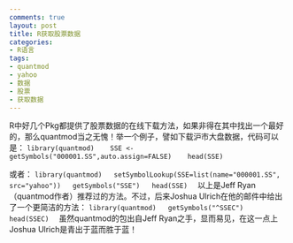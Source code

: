 ```yaml
---
comments: true
layout: post
title: R获取股票数据
categories:
- R语言
tags:
- quantmod
- yahoo
- 数据
- 股票
- 获取数据
---
```


R中好几个Pkg都提供了股票数据的在线下载方法，如果非得在其中找出一个最好的，那么quantmod当之无愧！举一个例子，譬如下载沪市大盘数据，代码可以是：
`
library(quantmod)   
SSE <- getSymbols("000001.SS",auto.assign=FALSE)   
head(SSE) 
` 

或者：
`
library(quantmod)  
setSymbolLookup(SSE=list(name="000001.SS", src="yahoo"))  
getSymbols("SSE")  
head(SSE)  
`
以上是Jeff Ryan（quantmod作者）推荐过的方法。不过，后来Joshua Ulrich在他的邮件中给出了一个更简洁的方法：
`
library(quantmod)  
getSymbols("^SSEC")  
head(SSEC)  
`
虽然quantmod的包出自Jeff Ryan之手，显而易见，在这一点上Joshua Ulrich是青出于蓝而胜于蓝！
